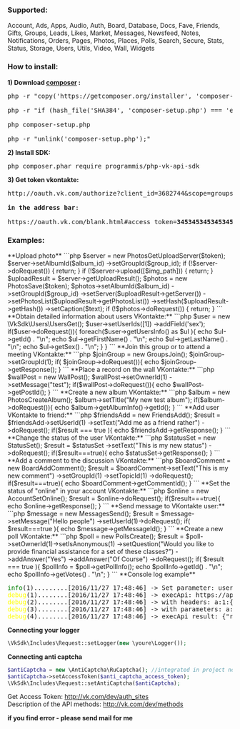 <h3>Supported:</h3>
Account, Ads, Apps, Audio, Auth, Board, Database, Docs, Fave, Friends, Gifts, Groups,
Leads, Likes, Market, Messages, Newsfeed, Notes, Notifications, Orders, Pages, Photos,
Places, Polls, Search, Secure, Stats, Status, Storage, Users, Utils, Video, Wall, Widgets

<h3>How to install:</h3>

**1) Download [composer](https://getcomposer.org/download/) :**
<pre>
php -r "copy('https://getcomposer.org/installer', 'composer-setup.php');" <br>
php -r "if (hash_file('SHA384', 'composer-setup.php') === 'e115a8dc7871f15d853148a7fbac7da27d6c0030b848d9b3dc09e2a0388afed865e6a3d6b3c0fad45c48e2b5fc1196ae') { echo 'Installer verified'; } else { echo 'Installer corrupt'; unlink('composer-setup.php'); } echo PHP_EOL;" <br>
php composer-setup.php <br>
php -r "unlink('composer-setup.php');" 
</pre>
**2) Install SDK:**
<pre>
php composer.phar require programmis/php-vk-api-sdk
</pre>
**3) Get token vkontakte:**
<pre>
http://oauth.vk.com/authorize?client_id=3682744&scope=groups,friends,wall,offline,photos,market&redirect_uri=http://oauth.vk.com/blank.html&display=page&response_type=token <br>
<b>in the address bar</b>: <br>
https://oauth.vk.com/blank.html#access_token=<b>345345345345345345345345345d73e7de6acf1475ca460d</b>&expires_in=0&user_id=1 
</pre>

<h3>Examples:</h3>
**Upload photo**
```php
$server = new PhotosGetUploadServer($token);
$server->setAlbumId($album_id)
    ->setGroupId($group_id);
if (!$server->doRequest()) {
    return;
}
if (!$server->upload([$img_path])) {
    return;
}
$uploadResult = $server->getUploadResult();
$photos = new PhotosSave($token);
$photos->setAlbumId($album_id)
    ->setGroupId($group_id)
    ->setServer($uploadResult->getServer())
    ->setPhotosList($uploadResult->getPhotosList())
    ->setHash($uploadResult->getHash())
    ->setCaption($text);
if (!$photos->doRequest()) {
    return;
}
```
**Obtain detailed information about users VKontakte:**
```php
$user = new \VkSdk\Users\UsersGet();
$user->setUserIds([1])
    ->addField('sex');
if($user->doRequest()){
    foreach($user->getUsersInfo() as $uI ){
        echo $uI->getId() . "\n";
        echo $uI->getFirstName() . "\n";
        echo $uI->getLastName() . "\n";
        echo $uI->getSex() . "\n";
    }
}
```
**Join this group or to attend a meeting VKontakte:**
```php
$joinGroup = new GroupsJoin();
$joinGroup->setGroupId(1);
if( $joinGroup->doRequest()){
    echo $joinGroup->getResponse();
}
```
**Place a record on the wall VKontakte:**
```php
$wallPost = new WallPost();
$wallPost->setOwnerId(1)
    ->setMessage("test");
if($wallPost->doRequest()){
    echo $wallPost->getPostId();
}
```
**Create a new album VKontakte:**
```php
$album = new PhotosCreateAlbum();
$album->setTitle("My new test album");
if($album->doRequest()){
    echo $album->getAlbumInfo()->getId();
}
```
**Add user VKontakte to friend:**
```php
$friendsAdd = new FriendsAdd();
$result = $friendsAdd->setUserId(1)
    ->setText("Add me as a friend rather")
    ->doRequest();
if($result === true ){
    echo $friendsAdd->getResponse();
}
```
**Change the status of the user VKontakte:**
```php
$statusSet = new StatusSet();
$result = $statusSet
    ->setText("This is my new status")
    ->doRequest();
if($result===true){
    echo $statusSet->getResponse();
}
```
**Add a comment to the discussion VKontakte:**
```php
$boardComment = new BoardAddComment();
$result = $boardComment->setText("This is my new comment")
    ->setGroupId(1)
    ->setTopicId(1)
    ->doRequest();
if($result===true){
    echo $boardComment->getCommentId();
}
```
**Set the status of "online" in your account VKontakte:**
```php
$online = new AccountSetOnline();
$result = $online->doRequest();
if($result===true){
    echo $online->getResponse();
}
```
**Send message to VKontakte user:**
```php
$message = new MessagesSend();
$result = $message->setMessage("Hello people")
    ->setUserId(1)->doRequest();
if( $result===true ){
    echo $message->getMessageId();
}
```
**Create a new poll VKontakte:**
```php
$poll = new PollsCreate();
$result = $poll->setOwnerId(1)->setIsAnonymous(1)
    ->setQuestion("Would you like to provide financial assistance for a set of these classes?")
    ->addAnswer("Yes")
    ->addAnswer("Of Course")
    ->doRequest();
if( $result === true ){
    $pollInfo = $poll->getPollInfo();
    echo $pollInfo->getId() . "\n";
    echo $pollInfo->getVotes() . "\n";
}
```
**Console log example**
<pre>
<span style="color:green;">info</span>(1).........[2016/11/27 17:48:46] -> Set parameter: user_ids as array, values: a:1:{i:0;i:1;}
<span style="color:yellow;">debug</span>(1)........[2016/11/27 17:48:46] -> execApi: https://api.vk.com/method/users.get?v=5.60
<span style="color:yellow;">debug</span>(2)........[2016/11/27 17:48:46] -> with headers: a:1:{s:12:"Content-type";s:19:"multipart/form-data";}
<span style="color:yellow;">debug</span>(3)........[2016/11/27 17:48:46] -> with parameters: a:1:{s:8:"user_ids";s:1:"1";}
<span style="color:yellow;">debug</span>(4)........[2016/11/27 17:48:46] -> execApi result: {"response":[{"id":1,"first_name":"Павел","last_name":"Дуров"}]}
</pre>

**Connecting your logger**
```php
\VkSdk\Includes\Request::setLogger(new \youre\Logger());
```

**Connecting anti captcha**
```php
$antiCaptcha = new \AntiCaptcha\RuCaptcha(); //integrated in project now
$antiCaptcha->setAccessToken($anti_captcha_access_token);
\VkSdk\Includes\Request::setAntiCaptcha($antiCaptcha);
```

Get Access Token: http://vk.com/dev/auth_sites
<br> Description of the API methods: http://vk.com/dev/methods

**if you find error - please send mail for me**
